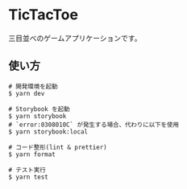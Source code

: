# TicTacToe

三目並べのゲームアプリケーションです。

## 使い方

```
# 開発環境を起動
$ yarn dev

# Storybook を起動
$ yarn storybook
# `error:0308010C` が発生する場合、代わりに以下を使用
$ yarn storybook:local

# コード整形(lint & prettier)
$ yarn format

# テスト実行
$ yarn test
```
